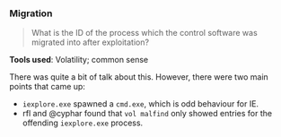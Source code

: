 ### Migration ###
> What is the ID of the process which the control software was migrated into after exploitation?

**Tools used**: Volatility; common sense

There was quite a bit of talk about this.  However, there were two main points that came up:

* `iexplore.exe` spawned a `cmd.exe`, which is odd behaviour for IE.
* rfl and @cyphar found that `vol malfind` only showed entries for the offending `iexplore.exe` process.
